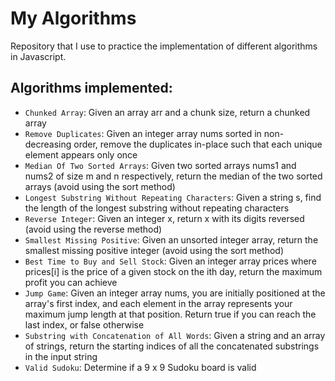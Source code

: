 # My Algorithms
Repository that I use to practice the implementation of different algorithms in Javascript.

## Algorithms implemented:
- `Chunked Array`: Given an array arr and a chunk size, return a chunked array
- `Remove Duplicates`: Given an integer array nums sorted in non-decreasing order, remove the duplicates in-place such that each unique element appears only once
- `Median Of Two Sorted Arrays`: Given two sorted arrays nums1 and nums2 of size m and n respectively, return the median of the two sorted arrays (avoid using the sort method)
- `Longest Substring Without Repeating Characters`: Given a string s, find the length of the longest substring without repeating characters
- `Reverse Integer`: Given an integer x, return x with its digits reversed (avoid using the reverse method)
- `Smallest Missing Positive`: Given an unsorted integer array, return the smallest missing positive integer (avoid using the sort method)
- `Best Time to Buy and Sell Stock`: Given an integer array prices where prices[i] is the price of a given stock on the ith day, return the maximum profit you can achieve
- `Jump Game`: Given an integer array nums, you are initially positioned at the array's first index, and each element in the array
represents your maximum jump length at that position. Return true if you can reach the last index, or false otherwise
- `Substring with Concatenation of All Words`: Given a string and an array of strings, return the starting indices of all the concatenated substrings in the input string
- `Valid Sudoku`: Determine if a 9 x 9 Sudoku board is valid